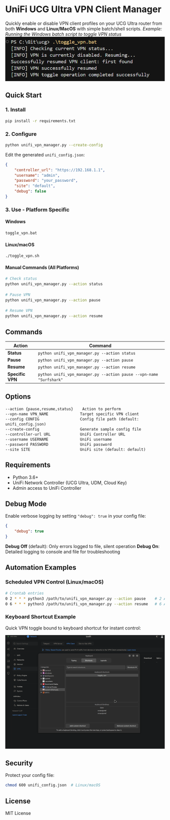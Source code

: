 # UniFi UCG Ultra VPN Client Manager
Quickly enable or disable VPN client profiles on your UCG Ultra router from both **Windows** and **Linux/MacOS** with simple batch/shell scripts.
*Example: Running the Windows batch script to toggle VPN status*
![Example Usage](example.png)

## Quick Start

### 1. Install
```bash
pip install -r requirements.txt
```

### 2. Configure
```bash
python unifi_vpn_manager.py --create-config
```
Edit the generated `unifi_config.json`:
```json
{
    "controller_url": "https://192.168.1.1",
    "username": "admin", 
    "password": "your_password",
    "site": "default",
    "debug": false
}
```

### 3. Use - Platform Specific

#### Windows
```cmd
toggle_vpn.bat
```

#### Linux/macOS
```bash
./toggle_vpn.sh
```

#### Manual Commands (All Platforms)
```bash
# Check status
python unifi_vpn_manager.py --action status

# Pause VPN
python unifi_vpn_manager.py --action pause

# Resume VPN
python unifi_vpn_manager.py --action resume
```

## Commands

| Action | Command |
|--------|---------|
| **Status** | `python unifi_vpn_manager.py --action status` |
| **Pause** | `python unifi_vpn_manager.py --action pause` |
| **Resume** | `python unifi_vpn_manager.py --action resume` |
| **Specific VPN** | `python unifi_vpn_manager.py --action pause --vpn-name "Surfshark"` |

## Options

```
--action {pause,resume,status}    Action to perform
--vpn-name VPN_NAME              Target specific VPN client
--config CONFIG                  Config file path (default: unifi_config.json)
--create-config                  Generate sample config file
--controller-url URL             UniFi Controller URL
--username USERNAME              UniFi username  
--password PASSWORD              UniFi password
--site SITE                      UniFi site (default: default)
```

## Requirements

- Python 3.6+
- UniFi Network Controller (UCG Ultra, UDM, Cloud Key)
- Admin access to UniFi Controller

## Debug Mode

Enable verbose logging by setting `"debug": true` in your config file:
```json
{
    "debug": true
}
```

**Debug Off** (default): Only errors logged to file, silent operation
**Debug On**: Detailed logging to console and file for troubleshooting

## Automation Examples

### Scheduled VPN Control (Linux/macOS)
```bash
# Crontab entries
0 2 * * * python3 /path/to/unifi_vpn_manager.py --action pause    # 2 AM pause
0 6 * * * python3 /path/to/unifi_vpn_manager.py --action resume   # 6 AM resume
```

### Keyboard Shortcut Example
Quick VPN toggle bound to keyboard shortcut for instant control:

![Keyboard Shortcut Demo](example.gif)

## Security

Protect your config file:
```bash
chmod 600 unifi_config.json  # Linux/macOS
```

## License

MIT License